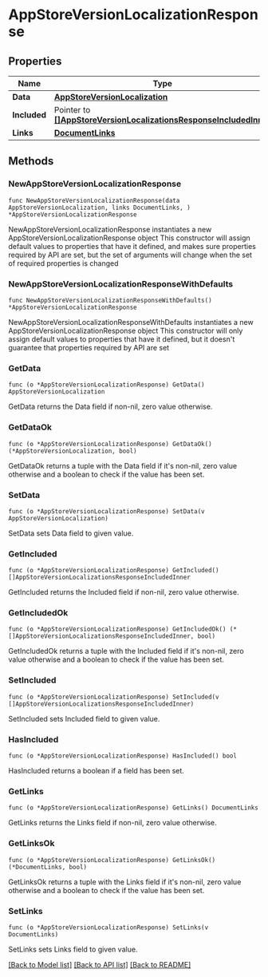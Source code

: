# AppStoreVersionLocalizationResponse

## Properties

Name | Type | Description | Notes
------------ | ------------- | ------------- | -------------
**Data** | [**AppStoreVersionLocalization**](AppStoreVersionLocalization.md) |  | 
**Included** | Pointer to [**[]AppStoreVersionLocalizationsResponseIncludedInner**](AppStoreVersionLocalizationsResponseIncludedInner.md) |  | [optional] 
**Links** | [**DocumentLinks**](DocumentLinks.md) |  | 

## Methods

### NewAppStoreVersionLocalizationResponse

`func NewAppStoreVersionLocalizationResponse(data AppStoreVersionLocalization, links DocumentLinks, ) *AppStoreVersionLocalizationResponse`

NewAppStoreVersionLocalizationResponse instantiates a new AppStoreVersionLocalizationResponse object
This constructor will assign default values to properties that have it defined,
and makes sure properties required by API are set, but the set of arguments
will change when the set of required properties is changed

### NewAppStoreVersionLocalizationResponseWithDefaults

`func NewAppStoreVersionLocalizationResponseWithDefaults() *AppStoreVersionLocalizationResponse`

NewAppStoreVersionLocalizationResponseWithDefaults instantiates a new AppStoreVersionLocalizationResponse object
This constructor will only assign default values to properties that have it defined,
but it doesn't guarantee that properties required by API are set

### GetData

`func (o *AppStoreVersionLocalizationResponse) GetData() AppStoreVersionLocalization`

GetData returns the Data field if non-nil, zero value otherwise.

### GetDataOk

`func (o *AppStoreVersionLocalizationResponse) GetDataOk() (*AppStoreVersionLocalization, bool)`

GetDataOk returns a tuple with the Data field if it's non-nil, zero value otherwise
and a boolean to check if the value has been set.

### SetData

`func (o *AppStoreVersionLocalizationResponse) SetData(v AppStoreVersionLocalization)`

SetData sets Data field to given value.


### GetIncluded

`func (o *AppStoreVersionLocalizationResponse) GetIncluded() []AppStoreVersionLocalizationsResponseIncludedInner`

GetIncluded returns the Included field if non-nil, zero value otherwise.

### GetIncludedOk

`func (o *AppStoreVersionLocalizationResponse) GetIncludedOk() (*[]AppStoreVersionLocalizationsResponseIncludedInner, bool)`

GetIncludedOk returns a tuple with the Included field if it's non-nil, zero value otherwise
and a boolean to check if the value has been set.

### SetIncluded

`func (o *AppStoreVersionLocalizationResponse) SetIncluded(v []AppStoreVersionLocalizationsResponseIncludedInner)`

SetIncluded sets Included field to given value.

### HasIncluded

`func (o *AppStoreVersionLocalizationResponse) HasIncluded() bool`

HasIncluded returns a boolean if a field has been set.

### GetLinks

`func (o *AppStoreVersionLocalizationResponse) GetLinks() DocumentLinks`

GetLinks returns the Links field if non-nil, zero value otherwise.

### GetLinksOk

`func (o *AppStoreVersionLocalizationResponse) GetLinksOk() (*DocumentLinks, bool)`

GetLinksOk returns a tuple with the Links field if it's non-nil, zero value otherwise
and a boolean to check if the value has been set.

### SetLinks

`func (o *AppStoreVersionLocalizationResponse) SetLinks(v DocumentLinks)`

SetLinks sets Links field to given value.



[[Back to Model list]](../README.md#documentation-for-models) [[Back to API list]](../README.md#documentation-for-api-endpoints) [[Back to README]](../README.md)


